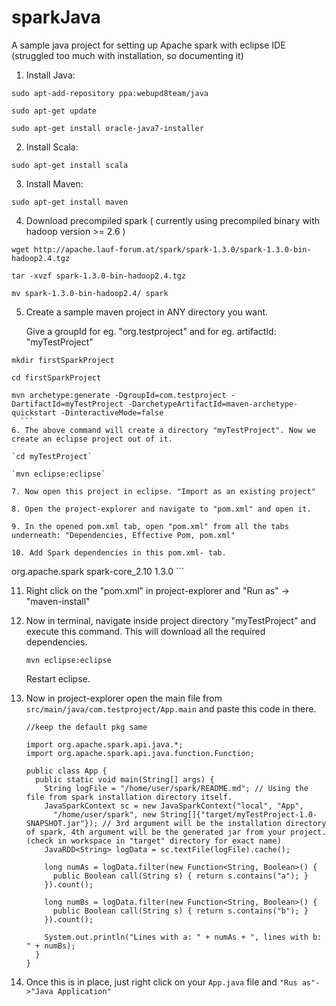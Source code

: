 # sparkJava
A sample java project for setting up Apache spark with eclipse IDE (struggled too much with installation, so documenting it)

1. Install Java:

 `sudo apt-add-repository ppa:webupd8team/java`

 `sudo apt-get update`

 `sudo apt-get install oracle-java7-installer`


2. Install Scala:

  `sudo apt-get install scala`

3. Install Maven:

  `sudo apt-get install maven`
  
4. Download precompiled spark ( currently using precompiled binary with hadoop version >= 2.6 )
  
  `wget http://apache.lauf-forum.at/spark/spark-1.3.0/spark-1.3.0-bin-hadoop2.4.tgz`

  `tar -xvzf spark-1.3.0-bin-hadoop2.4.tgz`
  
  `mv spark-1.3.0-bin-hadoop2.4/ spark`
  
5. Create a sample maven project in ANY directory you want.

   Give a groupId for eg. "org.testproject" and for eg. artifactId: "myTestProject"
   
  `mkdir firstSparkProject`
  
  `cd firstSparkProject`
  
  ```
  mvn archetype:generate -DgroupId=com.testproject -DartifactId=myTestProject -DarchetypeArtifactId=maven-archetype-quickstart -DinteractiveMode=false
	```
6. The above command will create a directory "myTestProject". Now we create an eclipse project out of it.

  `cd myTestProject`
  
  `mvn eclipse:eclipse`
	
7. Now open this project in eclipse. "Import as an existing project"

8. Open the project-explorer and navigate to "pom.xml" and open it.

9. In the opened pom.xml tab, open "pom.xml" from all the tabs underneath: "Dependencies, Effective Pom, pom.xml"

10. Add Spark dependencies in this pom.xml- tab. 
  ```    
  <dependency>
            <groupId>org.apache.spark</groupId>
            <artifactId>spark-core_2.10</artifactId>
            <version>1.3.0</version>
  </dependency>
  ```
  
11. Right click on the "pom.xml" in project-explorer and "Run as" -> "maven-install"

12. Now in terminal, navigate inside project directory "myTestProject" and execute this command.
    This will download all the required dependencies.

    `mvn eclipse:eclipse`
  
    Restart eclipse.

13. Now in project-explorer open the main file from `src/main/java/com.testproject/App.main` and paste this code in there.
    ```
	//keep the default pkg same
	
	import org.apache.spark.api.java.*;
	import org.apache.spark.api.java.function.Function;
	
	public class App {
	  public static void main(String[] args) {
	    String logFile = "/home/user/spark/README.md"; // Using the file from spark installation directory itself.
	    JavaSparkContext sc = new JavaSparkContext("local", "App",
	      "/home/user/spark", new String[]{"target/myTestProject-1.0-SNAPSHOT.jar"}); // 3rd argument will be the installation directory of spark, 4th argument will be the generated jar from your project.(check in workspace in "target" directory for exact name)
	    JavaRDD<String> logData = sc.textFile(logFile).cache();
	
	    long numAs = logData.filter(new Function<String, Boolean>() {
	      public Boolean call(String s) { return s.contains("a"); }
	    }).count();
	
	    long numBs = logData.filter(new Function<String, Boolean>() {
	      public Boolean call(String s) { return s.contains("b"); }
	    }).count();
	
	    System.out.println("Lines with a: " + numAs + ", lines with b: " + numBs);
	  }
	}
    ```


14. Once this is in place, just right click on your `App.java` file and `"Rus as"->"Java Application"`
